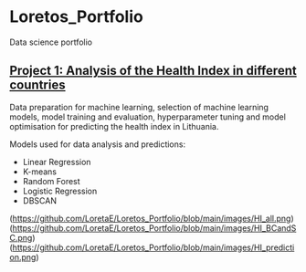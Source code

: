 # Loretos_Portfolio
Data science portfolio

## [Project 1: Analysis of the Health Index in different countries](https://github.com/LoretaE/SveikatosAnalize)
Data preparation for machine learning, selection of machine learning models, model training and evaluation, hyperparameter tuning and model optimisation for predicting the health index in Lithuania. 

Models used for data analysis and predictions: 
* Linear Regression
* K-means
* Random Forest
* Logistic Regression
* DBSCAN

(https://github.com/LoretaE/Loretos_Portfolio/blob/main/images/HI_all.png)
(https://github.com/LoretaE/Loretos_Portfolio/blob/main/images/HI_BCandSC.png)
(https://github.com/LoretaE/Loretos_Portfolio/blob/main/images/HI_prediction.png)
